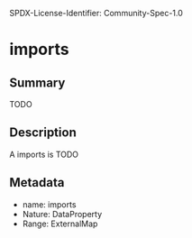 SPDX-License-Identifier: Community-Spec-1.0

# imports

## Summary

TODO

## Description

A imports is TODO

## Metadata

- name: imports
- Nature: DataProperty
- Range: ExternalMap

